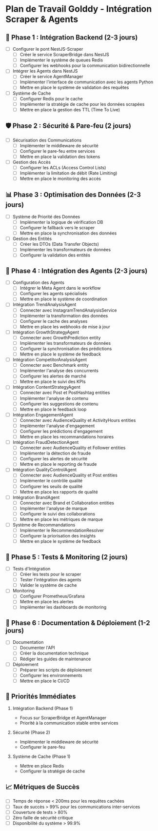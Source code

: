 # Plan de Travail Golddy - Intégration Scraper & Agents

## 🔄 Phase 1 : Intégration Backend (2-3 jours)
- [ ] Configurer le pont NestJS-Scraper
  - [ ] Créer le service ScraperBridge dans NestJS
  - [ ] Implémenter le système de queues Redis
  - [ ] Configurer les webhooks pour la communication bidirectionnelle

- [ ] Intégrer les Agents dans NestJS
  - [ ] Créer le service AgentManager
  - [ ] Implémenter l'interface de communication avec les agents Python
  - [ ] Mettre en place le système de validation des requêtes

- [ ] Système de Cache
  - [ ] Configurer Redis pour le cache
  - [ ] Implémenter la stratégie de cache pour les données scrapées
  - [ ] Mettre en place la gestion des TTL (Time To Live)

## 🛡️ Phase 2 : Sécurité & Pare-feu (2 jours)
- [ ] Sécurisation des Communications
  - [ ] Implémenter le middleware de sécurité
  - [ ] Configurer le pare-feu entre services
  - [ ] Mettre en place la validation des tokens

- [ ] Gestion des Accès
  - [ ] Configurer les ACLs (Access Control Lists)
  - [ ] Implémenter la limitation de débit (Rate Limiting)
  - [ ] Mettre en place le monitoring des accès

## 📊 Phase 3 : Optimisation des Données (2-3 jours)
- [ ] Système de Priorité des Données
  - [ ] Implémenter la logique de vérification DB
  - [ ] Configurer le fallback vers le scraper
  - [ ] Mettre en place la synchronisation des données

- [ ] Gestion des Entités
  - [ ] Créer les DTOs (Data Transfer Objects)
  - [ ] Implémenter les transformateurs de données
  - [ ] Configurer la validation des entités

## 🤖 Phase 4 : Intégration des Agents (2-3 jours)
- [ ] Configuration des Agents
  - [ ] Intégrer le Meta Agent dans le workflow
  - [ ] Configurer les agents spécialisés
  - [ ] Mettre en place le système de coordination

- [ ] Intégration TrendAnalysisAgent
  - [ ] Connecter avec InstagramTrendAnalysisService
  - [ ] Implémenter la transformation des données
  - [ ] Configurer le cache des analyses
  - [ ] Mettre en place les webhooks de mise à jour

- [ ] Intégration GrowthStrategyAgent
  - [ ] Connecter avec GrowthPrediction entity
  - [ ] Implémenter les transformateurs de données
  - [ ] Configurer la synchronisation des prédictions
  - [ ] Mettre en place le système de feedback

- [ ] Intégration CompetitorAnalysisAgent
  - [ ] Connecter avec Benchmark entity
  - [ ] Implémenter l'analyse des concurrents
  - [ ] Configurer les alertes de marché
  - [ ] Mettre en place le suivi des KPIs

- [ ] Intégration ContentStrategyAgent
  - [ ] Connecter avec Post et PostHashtag entities
  - [ ] Implémenter l'analyse de contenu
  - [ ] Configurer les suggestions de contenu
  - [ ] Mettre en place le feedback loop

- [ ] Intégration EngagementAgent
  - [ ] Connecter avec AudienceQuality et ActivityHours entities
  - [ ] Implémenter l'analyse d'engagement
  - [ ] Configurer les prédictions d'engagement
  - [ ] Mettre en place les recommandations horaires

- [ ] Intégration FraudDetectionAgent
  - [ ] Connecter avec AudienceQuality et Follower entities
  - [ ] Implémenter la détection de fraude
  - [ ] Configurer les alertes de sécurité
  - [ ] Mettre en place le reporting de fraude

- [ ] Intégration QualityControlAgent
  - [ ] Connecter avec AudienceQuality et Post entities
  - [ ] Implémenter le contrôle qualité
  - [ ] Configurer les seuils de qualité
  - [ ] Mettre en place les rapports de qualité

- [ ] Intégration BrandAgent
  - [ ] Connecter avec Brand et Collaboration entities
  - [ ] Implémenter l'analyse de marque
  - [ ] Configurer le suivi des collaborations
  - [ ] Mettre en place les métriques de marque

- [ ] Système de Recommandations
  - [ ] Implémenter le RecommendationResolver
  - [ ] Configurer la priorisation des insights
  - [ ] Mettre en place le système de feedback

## 🧪 Phase 5 : Tests & Monitoring (2 jours)
- [ ] Tests d'Intégration
  - [ ] Créer les tests pour le scraper
  - [ ] Tester l'intégration des agents
  - [ ] Valider le système de cache

- [ ] Monitoring
  - [ ] Configurer Prometheus/Grafana
  - [ ] Mettre en place les alertes
  - [ ] Implémenter les dashboards de monitoring

## 📝 Phase 6 : Documentation & Déploiement (1-2 jours)
- [ ] Documentation
  - [ ] Documenter l'API
  - [ ] Créer la documentation technique
  - [ ] Rédiger les guides de maintenance

- [ ] Déploiement
  - [ ] Préparer les scripts de déploiement
  - [ ] Configurer les environnements
  - [ ] Mettre en place le CI/CD

## 🎯 Priorités Immédiates
1. Intégration Backend (Phase 1)
   - Focus sur ScraperBridge et AgentManager
   - Priorité à la communication stable entre services

2. Sécurité (Phase 2)
   - Implémenter le middleware de sécurité
   - Configurer le pare-feu

3. Système de Cache (Phase 1)
   - Mettre en place Redis
   - Configurer la stratégie de cache

## 📈 Métriques de Succès
- [ ] Temps de réponse < 200ms pour les requêtes cachées
- [ ] Taux de succès > 99% pour les communications inter-services
- [ ] Couverture de tests > 80%
- [ ] Zéro faille de sécurité critique
- [ ] Disponibilité du système > 99.9% 
